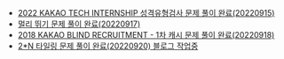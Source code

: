* [2022 KAKAO TECH INTERNSHIP 성격유형검사 문제 풀이 완료(20220915)](https://spjh.tistory.com/36)
* [멀리 뛰기 문제 풀이 완료(20220917)](https://spjh.tistory.com/38)
* [2018 KAKAO BLIND RECRUITMENT - 1차 캐시 문제 풀이 완료(20220918)](https://spjh.tistory.com/41)
* [2*N 타일링 문제 풀이 완료(20220920) 블로그 작업중]()
